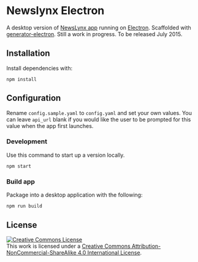 # Newslynx Electron

A desktop version of [NewsLynx app](http://github.com/newslynx/newslynx-app) running on [Electron](https://github.com/atom/electron). Scaffolded with [generator-electron](https://github.com/sindresorhus/generator-electron). Still a work in progress. To be released July 2015.


## Installation

Install dependencies with:

```
npm install
```

## Configuration

Rename `config.sample.yaml` to `config.yaml` and set your own values. You can leave `api_url` blank if you would like the user to be prompted for this value when the app first launches.

### Development

Use this command to start up a version locally.

```
npm start
```

### Build app

Package into a desktop application with the following: 

```
npm run build
```


## License

<a rel="license" href="http://creativecommons.org/licenses/by-nc-sa/4.0/"><img alt="Creative Commons License" style="border-width:0" src="https://i.creativecommons.org/l/by-nc-sa/4.0/88x31.png" /></a><br />This work is licensed under a <a rel="license" href="http://creativecommons.org/licenses/by-nc-sa/4.0/">Creative Commons Attribution-NonCommercial-ShareAlike 4.0 International License</a>.
